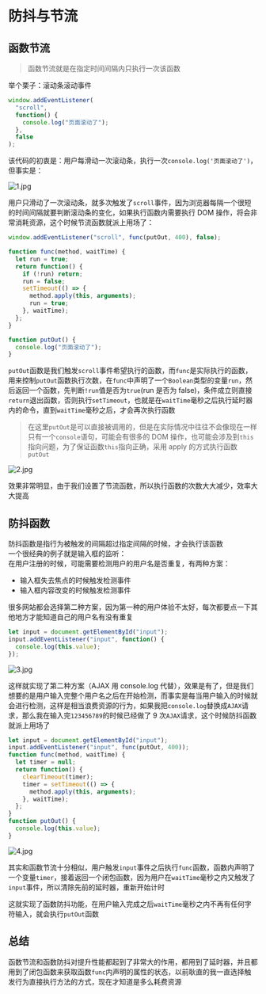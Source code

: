 # 防抖与节流

## 函数节流

> 函数节流就是在指定时间间隔内只执行一次该函数

举个栗子：滚动条滚动事件

```javascript
window.addEventListener(
  "scroll",
  function() {
    console.log("页面滚动了");
  },
  false
);
```

该代码的初衷是：用户每滑动一次滚动条，执行一次`console.log('页面滚动了')`，但事实是：

![1.jpg](http://picstore.lliiooiill.cn/5c9c23639fcec.jpg)

用户只滑动了一次滚动条，就多次触发了`scroll`事件，因为浏览器每隔一个很短的时间间隔就要判断滚动条的变化，如果执行函数内需要执行 DOM 操作，将会非常消耗资源，这个时候节流函数就派上用场了：

```javascript
window.addEventListener("scroll", func(putOut, 400), false);

function func(method, waitTime) {
  let run = true;
  return function() {
    if (!run) return;
    run = false;
    setTimeout(() => {
      method.apply(this, arguments);
      run = true;
    }, waitTime);
  };
}

function putOut() {
  console.log("页面滚动了");
}
```

`putOut`函数是我们触发`scroll`事件希望执行的函数，而`func`是实际执行的函数，用来控制`putOut`函数执行次数，在`func`中声明了一个`Boolean`类型的变量`run`，然后返回一个函数，先判断`!run`值是否为`true`(run 是否为 false)，条件成立则直接`return`退出函数，否则执行`setTimeout`，也就是在`waitTime`毫秒之后执行延时器内的命令，直到`waitTime`毫秒之后，才会再次执行函数

> 在这里`putOut`是可以直接被调用的，但是在实际情况中往往不会像现在一样只有一个`console`语句，可能会有很多的 DOM 操作，也可能会涉及到`this`指向问题，为了保证函数`this`指向正确，采用 apply 的方式执行函数`putOut`

![2.jpg](http://picstore.lliiooiill.cn/5c9c2c099b55b.jpg)

效果非常明显，由于我们设置了节流函数，所以执行函数的次数大大减少，效率大大提高

## 防抖函数

防抖函数是指行为被触发的间隔超过指定间隔的时候，才会执行该函数  
一个很经典的例子就是输入框的监听：  
在用户注册的时候，可能需要检测用户的用户名是否重复，有两种方案：

- 输入框失去焦点的时候触发检测事件
- 输入框内容改变的时候触发检测事件

很多网站都会选择第二种方案，因为第一种的用户体验不太好，每次都要点一下其他地方才能知道自己的用户名有没有重复

```javascript
let input = document.getElementById("input");
input.addEventListener("input", function() {
  console.log(this.value);
});
```

![3.jpg](http://picstore.lliiooiill.cn/5c9c841945b7e.jpg)

这样就实现了第二种方案（AJAX 用 console.log 代替），效果是有了，但是我们想要的是用户输入完整个用户名之后在开始检测，而事实是每当用户输入的时候就会进行检测，这样是相当浪费资源的行为，如果我把`console.log`替换成`AJAX`请求，那么我在输入完`123456789`的时候已经做了 9 次`AJAX`请求，这个时候防抖函数就派上用场了

```javascript
let input = document.getElementById("input");
input.addEventListener("input", func(putOut, 400));
function func(method, waitTime) {
  let timer = null;
  return function() {
    clearTimeout(timer);
    timer = setTimeout(() => {
      method.apply(this, arguments);
    }, waitTime);
  };
}
function putOut() {
  console.log(this.value);
}
```

![4.jpg](http://picstore.lliiooiill.cn/5c9c8ad24ec99.jpg)

其实和函数节流十分相似，用户触发`input`事件之后执行`func`函数，函数内声明了一个变量`timer`，接着返回一个闭包函数，因为用户在`waitTime`毫秒之内又触发了`input`事件，所以清除先前的延时器，重新开始计时

这就实现了函数防抖功能，在用户输入完成之后`waitTime`毫秒之内不再有任何字符输入，就会执行`putOut`函数

## 总结

函数节流和函数防抖对提升性能都起到了非常大的作用，都用到了延时器，并且都用到了闭包函数来获取函数`func`内声明的属性的状态，以前耿直的我一直选择触发行为直接执行方法的方式，现在才知道是多么耗费资源

